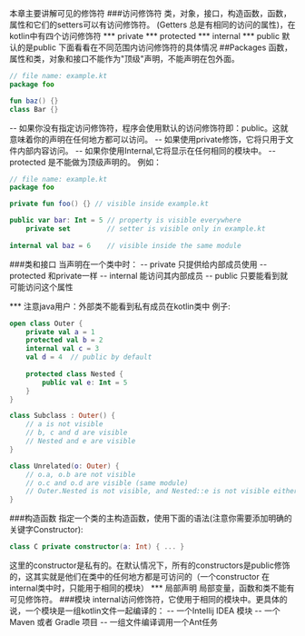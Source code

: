 本章主要讲解可见的修饰符
###访问修饰符
类，对象，接口，构造函数，函数，属性和它们的setters可以有访问修饰符。
(Getters 总是有相同的访问的属性)，在kotlin中有四个访问修饰符
*** private
*** protected
*** internal 
*** public
默认的是public
下面看看在不同范围内访问修饰符的具体情况
##Packages
函数，属性和类，对象和接口不能作为"顶级"声明，不能声明在包外面。
```kotlin
// file name: example.kt
package foo

fun baz() {}
class Bar {}
```
-- 如果你没有指定访问修饰符，程序会使用默认的访问修饰符即：public。这就意味着你的声明在任何地方都可以访问。
-- 如果使用private修饰，它将只用于文件内部内容访问。
-- 如果你使用Internal,它将显示在任何相同的模块中。
-- protected 是不能做为顶级声明的。
例如：
```kotlin
// file name: example.kt
package foo

private fun foo() {} // visible inside example.kt

public var bar: Int = 5 // property is visible everywhere
    private set         // setter is visible only in example.kt
    
internal val baz = 6    // visible inside the same module
```
###类和接口
当声明在一个类中时：
-- private 只提供给内部成员使用
-- protected 和private一样
-- internal 能访问其内部成员
-- public 只要能看到就可能访问这个属性

*** 注意java用户：外部类不能看到私有成员在kotlin类中
例子:
```kotlin
open class Outer {
    private val a = 1
    protected val b = 2
    internal val c = 3
    val d = 4  // public by default
    
    protected class Nested {
        public val e: Int = 5
    }
}

class Subclass : Outer() {
    // a is not visible
    // b, c and d are visible
    // Nested and e are visible
}

class Unrelated(o: Outer) {
    // o.a, o.b are not visible
    // o.c and o.d are visible (same module)
    // Outer.Nested is not visible, and Nested::e is not visible either 
}
```
###构造函数
指定一个类的主构造函数，使用下面的语法(注意你需要添加明确的关键字Constructor):
```kotlin
class C private constructor(a: Int) { ... }
```
这里的constructor是私有的。在默认情况下，所有的constructors是public修饰的，这其实就是他们在类中的任何地方都是可访问的（一个constructor 在internal类中时，只能用于相同的模块）
*** 局部声明
局部变量，函数和类不能有可见修饰符。
###模块
internal访问修饰符，它使用于相同的模块中。更具体的说，一个模块是一组kotlin文件一起编译的：
-- 一个Intellij IDEA 模块
-- 一个Maven 或者 Gradle 项目
-- 一组文件编译调用一个Ant任务
